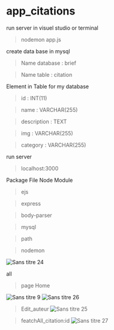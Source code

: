 # app_citations
run server in visuel studio or terminal
> nodemon app.js

create data base in mysql
> Name database : brief

> Name table : citation

Element in Table for my database
> id            : INT(11)

> name          : VARCHAR(255)

> description   : TEXT

> img           :  VARCHAR(255)

> category      : VARCHAR(255)

run server 
> localhost:3000

Package File Node Module
> ejs

> express

> body-parser

> mysql

> path

> nodemon

![Sans titre 24](https://user-images.githubusercontent.com/57219106/85709144-dde42c00-b6dc-11ea-90ae-534a66ec27a9.jpg)

all 
> page Home

![Sans titre 9](https://user-images.githubusercontent.com/57219106/85709533-416e5980-b6dd-11ea-9c53-6be1ca7a3ed8.png)
![Sans titre 26](https://user-images.githubusercontent.com/57219106/85710321-0a4c7800-b6de-11ea-9efd-0e1c4a5f8d2f.jpg)


> Edit_auteur
![Sans titre 25](https://user-images.githubusercontent.com/57219106/85709980-b346a300-b6dd-11ea-801e-3027a0db6130.jpg)

> featchAll_citation:id
![Sans titre 27](https://user-images.githubusercontent.com/57219106/85710653-64e5d400-b6de-11ea-9fc5-bb057e58f96b.jpg)

